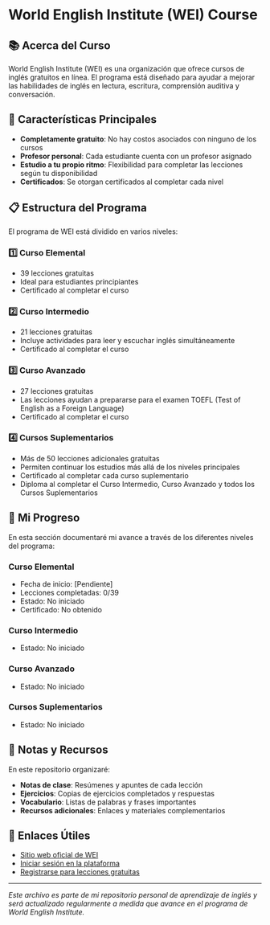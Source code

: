 
# World English Institute (WEI) Course

## 📚 Acerca del Curso

World English Institute (WEI) es una organización que ofrece cursos de inglés gratuitos en línea. El programa está diseñado para ayudar a mejorar las habilidades de inglés en lectura, escritura, comprensión auditiva y conversación.

## 🎯 Características Principales

- **Completamente gratuito**: No hay costos asociados con ninguno de los cursos
- **Profesor personal**: Cada estudiante cuenta con un profesor asignado
- **Estudio a tu propio ritmo**: Flexibilidad para completar las lecciones según tu disponibilidad
- **Certificados**: Se otorgan certificados al completar cada nivel

## 📋 Estructura del Programa

El programa de WEI está dividido en varios niveles:

### 1️⃣ Curso Elemental
- 39 lecciones gratuitas
- Ideal para estudiantes principiantes
- Certificado al completar el curso

### 2️⃣ Curso Intermedio
- 21 lecciones gratuitas
- Incluye actividades para leer y escuchar inglés simultáneamente
- Certificado al completar el curso

### 3️⃣ Curso Avanzado
- 27 lecciones gratuitas
- Las lecciones ayudan a prepararse para el examen TOEFL (Test of English as a Foreign Language)
- Certificado al completar el curso

### 4️⃣ Cursos Suplementarios
- Más de 50 lecciones adicionales gratuitas
- Permiten continuar los estudios más allá de los niveles principales
- Certificado al completar cada curso suplementario
- Diploma al completar el Curso Intermedio, Curso Avanzado y todos los Cursos Suplementarios

## 📝 Mi Progreso

En esta sección documentaré mi avance a través de los diferentes niveles del programa:

### Curso Elemental
- Fecha de inicio: [Pendiente]
- Lecciones completadas: 0/39
- Estado: No iniciado
- Certificado: No obtenido

### Curso Intermedio
- Estado: No iniciado

### Curso Avanzado
- Estado: No iniciado

### Cursos Suplementarios
- Estado: No iniciado

## 📔 Notas y Recursos

En este repositorio organizaré:

- **Notas de clase**: Resúmenes y apuntes de cada lección
- **Ejercicios**: Copias de ejercicios completados y respuestas
- **Vocabulario**: Listas de palabras y frases importantes
- **Recursos adicionales**: Enlaces y materiales complementarios

## 🔗 Enlaces Útiles

- [Sitio web oficial de WEI](https://worldenglishinstitute.org/)
- [Iniciar sesión en la plataforma](https://worldenglishinstitute.org/login)
- [Registrarse para lecciones gratuitas](https://worldenglishinstitute.org/new)

---

*Este archivo es parte de mi repositorio personal de aprendizaje de inglés y será actualizado regularmente a medida que avance en el programa de World English Institute.*
